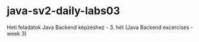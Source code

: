 # java-sv2-daily-labs03
Heti feladatok Java Backend képzéshez - 3. hét (Java Backend excercises - week 3)
